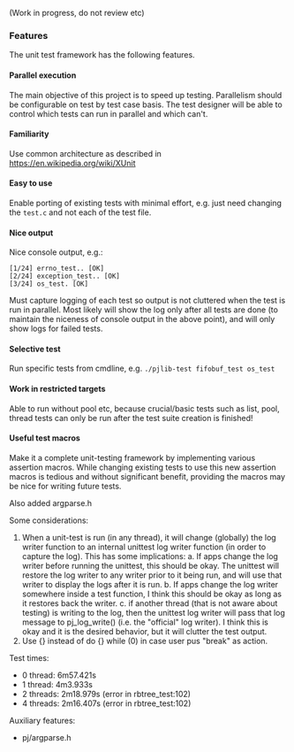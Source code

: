 (Work in progress, do not review etc)

### Features

The unit test framework has the following features.

#### Parallel execution

The main objective of this project is to speed up testing. Parallelism should be configurable on test by test case basis. The test designer will be able to control which tests can run in parallel and which can't.

#### Familiarity

Use common architecture as described in https://en.wikipedia.org/wiki/XUnit

#### Easy to use

Enable porting of existing tests with minimal effort, e.g. just need changing the `test.c` and not each of the test file.

#### Nice output

Nice console output, e.g.:

```
[1/24] errno_test.. [OK]
[2/24] exception_test.. [OK]
[3/24] os_test. [OK]
```
Must capture logging of each test so output is not cluttered when the test is run in parallel. Most likely will show the log only after all tests are done (to maintain the niceness of console output in the above point), and will only show logs for failed tests.

#### Selective test

Run specific tests from cmdline, e.g. `./pjlib-test fifobuf_test os_test`

#### Work in restricted targets

Able to run without pool etc, because crucial/basic tests such as list, pool, thread tests  can only be run after the test suite creation is finished!

#### Useful test macros

Make it a complete unit-testing framework by implementing various assertion macros. While changing existing tests to use this new assertion macros is tedious and without significant benefit, providing the macros may be nice for writing future tests.

Also added argparse.h

Some considerations:

1. When a unit-test is run (in any thread), it will change (globally) the log writer function to an internal unittest log writer function (in order to capture the log). This has some implications:
   a. If apps change the log writer before running the unittest, this should be okay. The unittest will restore the log writer to any writer prior to it being run, and will use that writer to display the logs after it is run.
   b. If apps change the log writer somewhere inside a test function, I think this should be okay as long as it restores back the writer. 
   c. if another thread (that is not aware about testing) is writing to the log, then the unittest log writer will pass that log message to pj_log_write() (i.e. the "official" log writer). I think this is okay and it is the desired behavior, but it will clutter the test output.
2. Use {} instead of do {} while (0) in case user pus "break" as action.

Test times:

- 0 thread: 6m57.421s
- 1 thread: 4m3.933s
- 2 threads: 2m18.979s (error in rbtree_test:102)
- 4 threads: 2m16.407s (error in rbtree_test:102)

Auxiliary features:

- pj/argparse.h
